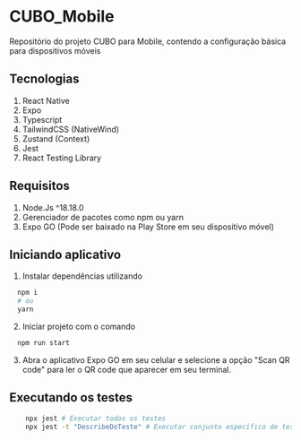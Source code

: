 # CUBO_Mobile
Repositório do projeto CUBO para Mobile, contendo a configuração básica para dispositivos móveis

## Tecnologias 
1. React Native
2. Expo
3. Typescript
4. TailwindCSS (NativeWind)
5. Zustand (Context)
6. Jest
7. React Testing Library

## Requisitos
1. Node.Js ^18.18.0
2. Gerenciador de pacotes como npm ou yarn
3. Expo GO (Pode ser baixado na Play Store em seu dispositivo móvel)

## Iniciando aplicativo
1. Instalar dependências utilizando
```bash
  npm i
  # ou
  yarn
```
2. Iniciar projeto com o comando
```bash
  npm run start
```

3. Abra o aplicativo Expo GO em seu celular e selecione a opção "Scan QR code" para ler o QR code que aparecer em seu terminal.

## Executando os testes
```bash
    npx jest # Executar todos os testes
    npx jest -t "DescribeDoTeste" # Executar conjunto específico de testes
```


